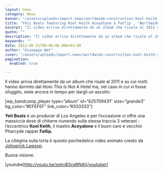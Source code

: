 ```yaml
---
layout: news
category: News
banner: "/assets/uploads/import.news/worldwide-construction-kool-keith-yeti-beats-aceyalone-fatlip.png"
title: "Yeti Beats featuring Kool Keith Aceyalone & Fatlip , ‘Worldwide Construction’ il video"
excerpt: "Il video arriva direttamente da un album che risale al 2011 e su cui molti hanno dormito dal titolo This Is Not A Hotel ma, nel caso in cui vi fosse sfuggito, siete ancora in tempo per dargli un ascolto: [wp_bandcamp_player type=”album” id=”425709431″ size=”grande3″ bg_color=”#EFEFEF” link_color=”#333333″]   Yeti Beats è un producer di Los Angeles [&hellip"
quote: ""
description: "Il video arriva direttamente da un album che risale al 2011 e su cui molti hanno dormito dal titolo This Is Not A Hotel ma, nel caso in cui vi fosse sfuggito, siete ancora in tempo per dargli un ascolto: [wp_bandcamp_player type=”album” id=”425709431″ size=”grande3″ bg_color=”#EFEFEF” link_color=”#333333″]   Yeti Beats è un producer di Los Angeles [&hellip"
keywords: ""
date: 2012-06-21T00:00:00.000+01:00
author: "Giuseppe Net"
cover: "/assets/uploads/import.news/worldwide-construction-kool-keith-yeti-beats-aceyalone-fatlip.png"
pagination:
  enabled: true

---
```


Il video arriva direttamente da un album che risale al 2011 e su cui molti hanno dormito dal titolo _This Is Not A Hotel_ ma, nel caso in cui vi fosse sfuggito, siete ancora in tempo per dargli un ascolto:

\[wp\_bandcamp\_player type=”album” id=”425709431″ size=”grande3″ bg\_color=”#EFEFEF” link\_color=”#333333″\]

**Yeti Beats** è un producer di Los Angeles e per l’occasione ci offre una massiccia dose di chitarre riunendo sulla stessa traccia 3 veterani : l’eccentrico **Kool Keith**, il mastro **Aceyalone** e il buon caro e vecchio Pharcyde rapper **Fatlip.** 

La ciliegina sulla torta è questo psichedelico video animato creato da [Johnerick Lawson](https://translate.googleusercontent.com/translate%5Fc?hl=it&prev=/search%3Fq%3Dyeti%2Bbeats%26hl%3Dit%26biw%3D1366%26bih%3D580%26prmd%3Dimvns&rurl=translate.google.it&sl=en&twu=1&u=http://www.johnerick.com/&usg=ALkJrhg2rzEHXjIlzFrUE%5F9JYmrtrQLl7A).

Buona visione.

\[youtube\]http://youtu.be/zeknB3ceRNA\[/youtube\]